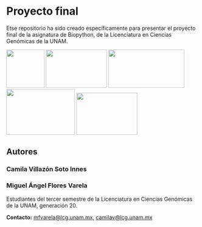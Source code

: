 # Proyecto final
Etse repositorio ha sido creado específicamente para presentar el proyecto final de la asignatura de Biopython, de la Licenciatura en Ciencias Genómicas de la UNAM.

<img src="https://www.lcg.unam.mx/wp-content/uploads/2018/08/lcg_logo_azullcg-square.png" width="100" height="100"> <img src="https://logowik.com/content/uploads/images/unam2221.jpg" width="160" height="100"> <img src="https://www.matcuer.unam.mx/public/images/logos/CCG.jpg" width="200" height="100"> <img src="https://mexico.campus-party.org/wp-content/uploads/sites/31/2018/05/IBt-UNAM.jpg" width="180" height="120"> <img src="https://scontent-qro1-2.xx.fbcdn.net/v/t39.30808-6/319545979_927279391615679_8040181018443581264_n.jpg?_nc_cat=107&ccb=1-7&_nc_sid=9c7eae&_nc_ohc=aGU56nhK0s0AX-6TeAz&_nc_ht=scontent-qro1-2.xx&oh=00_AfArltP2W_5_JCX8qq8GPv2i8M5sSeW2dPEGE6l2zaeZuA&oe=656C8EA7" width="160" height="110">
## Autores
### Camila Villazón Soto Innes
### Miguel Ángel Flores Varela
Estudiantes del tercer semestre de la Licenciatura en Ciencias Genómicas de la UNAM, generación 20.

**Contacto:**  mfvarela@lcg.unam.mx, camilav@lcg.unam.mx
